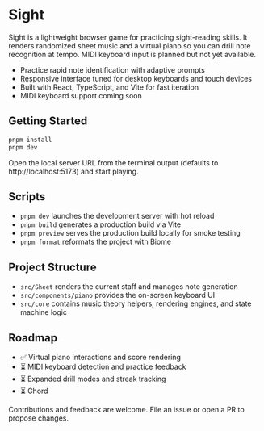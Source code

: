 # Sight

Sight is a lightweight browser game for practicing sight-reading skills. It renders randomized sheet music and a virtual piano so you can drill note recognition at tempo. MIDI keyboard input is planned but not yet available.

- Practice rapid note identification with adaptive prompts
- Responsive interface tuned for desktop keyboards and touch devices
- Built with React, TypeScript, and Vite for fast iteration
- MIDI keyboard support coming soon

## Getting Started

```bash
pnpm install
pnpm dev
```

Open the local server URL from the terminal output (defaults to http://localhost:5173) and start playing.

## Scripts

- `pnpm dev` launches the development server with hot reload
- `pnpm build` generates a production build via Vite
- `pnpm preview` serves the production build locally for smoke testing
- `pnpm format` reformats the project with Biome

## Project Structure

- `src/Sheet` renders the current staff and manages note generation
- `src/components/piano` provides the on-screen keyboard UI
- `src/core` contains music theory helpers, rendering engines, and state machine logic

## Roadmap

- ✅ Virtual piano interactions and score rendering
- ⏳ MIDI keyboard detection and practice feedback
- ⏳ Expanded drill modes and streak tracking
- ⏳ Chord 

Contributions and feedback are welcome. File an issue or open a PR to propose changes.
